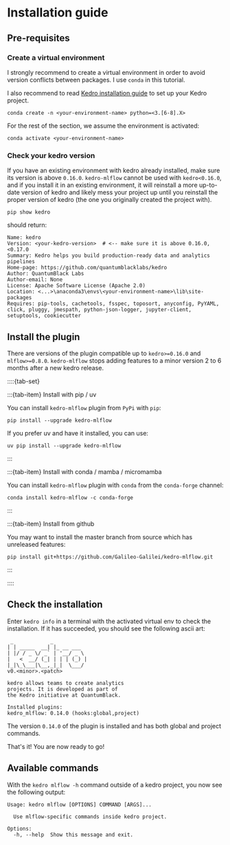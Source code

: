 # Installation guide

## Pre-requisites

### Create a virtual environment

I strongly recommend to create a virtual environment in order to avoid version conflicts between packages. I use ``conda`` in this tutorial.

I also recommend to read [Kedro installation guide](https://kedro.readthedocs.io/en/latest/get_started/install.html) to set up your Kedro project.

```console
conda create -n <your-environment-name> python=<3.[6-8].X>
```

For the rest of the section, we assume the environment is activated:

```console
conda activate <your-environment-name>
```

### Check your kedro version

If you have an existing environment with kedro already installed, make sure its version is above `0.16.0`. `kedro-mlflow` cannot be used with `kedro<0.16.0`, and if you install it in an existing environment, it will reinstall a more up-to-date version of kedro and likely mess your project up until you reinstall the proper version of kedro (the one you originally created the project with).

```console
pip show kedro
```

should return:

```console
Name: kedro
Version: <your-kedro-version>  # <-- make sure it is above 0.16.0, <0.17.0
Summary: Kedro helps you build production-ready data and analytics pipelines
Home-page: https://github.com/quantumblacklabs/kedro
Author: QuantumBlack Labs
Author-email: None
License: Apache Software License (Apache 2.0)
Location: <...>\anaconda3\envs\<your-environment-name>\lib\site-packages
Requires: pip-tools, cachetools, fsspec, toposort, anyconfig, PyYAML, click, pluggy, jmespath, python-json-logger, jupyter-client, setuptools, cookiecutter
```

## Install the plugin

There are versions of the plugin compatible up to ``kedro>=0.16.0`` and ``mlflow>=0.8.0``. ``kedro-mlflow`` stops adding features to a minor version 2 to 6 months after a new kedro release.

::::{tab-set}

:::{tab-item} Install with pip / uv

You can install ``kedro-mlflow`` plugin from ``PyPi`` with `pip`:

```console
pip install --upgrade kedro-mlflow
```

If you prefer uv and have it installed, you can use:

```console
uv pip install --upgrade kedro-mlflow
```


:::

:::{tab-item} Install with conda / mamba / micromamba

You can install ``kedro-mlflow`` plugin with `conda` from the ``conda-forge`` channel:

```console
conda install kedro-mlflow -c conda-forge
```

:::

:::{tab-item} Install from github

You may want to install the master branch from source which has unreleased features:

```console
pip install git+https://github.com/Galileo-Galilei/kedro-mlflow.git
```

:::

::::


## Check the installation

Enter  ``kedro info`` in a terminal with the activated virtual env to check the installation. If it has succeeded, you should see the following ascii art:

```console
 _            _
| | _____  __| |_ __ ___
| |/ / _ \/ _` | '__/ _ \
|   <  __/ (_| | | | (_) |
|_|\_\___|\__,_|_|  \___/
v0.<minor>.<patch>

kedro allows teams to create analytics
projects. It is developed as part of
the Kedro initiative at QuantumBlack.

Installed plugins:
kedro_mlflow: 0.14.0 (hooks:global,project)
```

The version ``0.14.0`` of the plugin is installed and has both global and project commands.

That's it! You are now ready to go!

## Available commands

With the ``kedro mlflow -h`` command outside of a kedro project, you now see the following output:

```console
Usage: kedro mlflow [OPTIONS] COMMAND [ARGS]...

  Use mlflow-specific commands inside kedro project.

Options:
  -h, --help  Show this message and exit.
```
